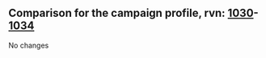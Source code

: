 ## Comparison for the campaign profile, rvn: [1030](https://github.com/PRO100KatYT/FortniteProfileRevisions/tree/main/profiles/campaign/1030%20campaign.json)-[1034](https://github.com/PRO100KatYT/FortniteProfileRevisions/tree/main/profiles/campaign/1034%20campaign.json)

No changes
